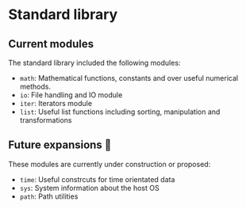 # Standard library


## Current modules

The standard library included the following modules:

- `math`: Mathematical functions, constants and over useful numerical methods.
- `io`: File handling and IO module
- `iter`: Iterators module
- `list`: Useful list functions including sorting, manipulation and transformations

## Future expansions 🚧

These modules are currently under construction or proposed:

- `time`: Useful constrcuts for time orientated data
- `sys`: System information about the host OS
- `path`: Path utilities
